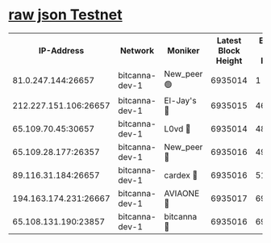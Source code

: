 [raw json Testnet](https://rpc-check.bcat.stavr.tech/bcat/rpc-bcat-result.json)
=


<table><tr><th>IP-Address</th><th>Network</th><th>Moniker</th><th>Latest Block Height</th><th>Earliest Block Height</th><th>Catching Up</th><th>Tx Index</th><th>Voting Power</th><th>Scan Time</th></tr><tr><td>81.0.247.144:26657</td><td>bitcanna-dev-1</td><td>New_peer 🟢</td><td>6935014</td><td>1</td><td>False</td><td>on</td><td>0</td><td>2024-03-18T08:49:12.500499007UTC</td></tr><tr><td>212.227.151.106:26657</td><td>bitcanna-dev-1</td><td>El-Jay's 🔴</td><td>6935015</td><td>4670391</td><td>False</td><td>on</td><td>2218364</td><td>2024-03-18T08:49:19.104200536UTC</td></tr><tr><td>65.109.70.45:30657</td><td>bitcanna-dev-1</td><td>L0vd 🔴</td><td>6935014</td><td>4828155</td><td>False</td><td>on</td><td>308120</td><td>2024-03-18T08:49:12.808393994UTC</td></tr><tr><td>65.109.28.177:26357</td><td>bitcanna-dev-1</td><td>New_peer 🔴</td><td>6935016</td><td>4952911</td><td>False</td><td>on</td><td>2237167</td><td>2024-03-18T08:49:19.757495550UTC</td></tr><tr><td>89.116.31.184:26657</td><td>bitcanna-dev-1</td><td>cardex 🔴</td><td>6935016</td><td>5185001</td><td>False</td><td>on</td><td>1</td><td>2024-03-18T08:49:19.391952711UTC</td></tr><tr><td>194.163.174.231:26667</td><td>bitcanna-dev-1</td><td>AVIAONE 🔴</td><td>6935017</td><td>6928781</td><td>False</td><td>on</td><td>1949865</td><td>2024-03-18T08:49:28.513821153UTC</td></tr><tr><td>65.108.131.190:23857</td><td>bitcanna-dev-1</td><td>bitcanna 🔴</td><td>6935016</td><td>6931016</td><td>False</td><td>off</td><td>378646</td><td>2024-03-18T08:49:20.072387824UTC</td></tr></table>